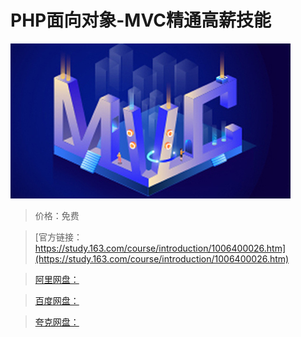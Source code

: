 # PHP面向对象-MVC精通高薪技能

![img](../../../assets/study163/free/96e9c6bf3d2441d1ba106243ec8befb6.jpg)

> 价格：免费

> [官方链接：https://study.163.com/course/introduction/1006400026.htm](https://study.163.com/course/introduction/1006400026.htm)

> [阿里网盘：]()

> [百度网盘：]()

> [夸克网盘：]()
